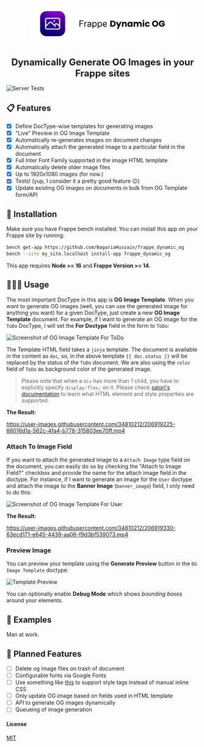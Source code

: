 <p align="center">
  <a href="https://github.com/NagariaHussain/frappe_dynamic_og">
    <img src="./.github/images/fdog_logo.png" width="380" />
  </a>
</p>
<h1 style="font-size: 24px" align="center">Dynamically Generate OG Images in your Frappe sites</h1>

![Server Tests](https://github.com/NagariaHussain/frappe_dynamic_og/actions/workflows/ci.yml/badge.svg)

## 📋 Features

- [x] Define DocType-wise templates for generating images
- [x] "Live" Preview in OG Image Template
- [x] Automatically re-generates images on document changes
- [x] Automatically attach the generated image to a particular field in the document
- [x] Full Inter Font Family supported in the image HTML template
- [x] Automatically delete older image files
- [x] Up to 1920x1080 images (for now.)
- [x] Tests! (yup, I consider it a pretty good feature 😉)
- [x] Update existing OG images on documents in bulk from OG Template form/API

## 📀 Installation

Make sure you have Frappe bench installed. You can install this app on your Frappe site by running:

```bash
bench get-app https://github.com/NagariaHussain/frappe_dynamic_og
bench --site my_site.localhost install-app frappe_dynamic_og
```

This app requires **Node >= 16** and **Frappe Version >= 14**.

## 👩🏼‍💻 Usage

The most important DocType in this app is **OG Image Template**. When you want to generate OG images (well, you can use the generated image for anything you want) for a given DocType, just create a new **OG Image Template** document. For example, if I want to generate an OG image for the `ToDo` DocType, I will set the **For Doctype** field in the form to `ToDo`:

![Screenshot of OG Image Template For ToDo](https://frappecloud.com/files/sample_todo_og_image_template_form_view.png)

The Template HTML field takes a `jinja` template. The document is available in the content as `doc`, so, in the above template `{{ doc.status }}` will be replaced by the status of the `ToDo` document. We are also using the `color` field of `ToDo` as background color of the generated image.

> Please note that when a `div` has more than 1 child, you have to explicitly specify `display:flex;` on it. Please check [satori's documentation](https://github.com/vercel/satori) to learn what HTML element and style properties are supported.

**The Result:**

https://user-images.githubusercontent.com/34810212/206919225-66016d1a-562c-4fa4-b778-315803ee70ff.mp4

### Attach To Image Field

If you want to attach the generated image to a `Attach Image` type field on the document, you can easily do so by checking the "Attach to Image Field?" checkbox and provide the name for the attach image field in the doctype. For instance, if I want to generate an image for the `User` doctype and attach the image to the **Banner Image** (`banner_image`) field, I only need to do this:

![Screenshot of OG Image Template For User](https://frappecloud.com/files/sample_user_og_image_template_form_view.png)

**The Result:**

https://user-images.githubusercontent.com/34810212/206919330-63ecd171-e645-4439-aa06-f9d3bf539073.mp4

### Preview Image

You can preview your template using the **Generate Preview** button in the `OG Image Template` doctype:

![Template Preview](https://user-images.githubusercontent.com/34810212/207047971-6df567f9-eb2d-4e30-babb-adab4fed994b.png)

You can optionally enable **Debug Mode** which shows *bounding boxes* around your elements.

## 🌄 Examples

Man at work.

## 📍 Planned Features 

- [ ] Delete og image files on trash of document
- [ ] Configurable fonts via Google Fonts
- [ ] Use something like [this](https://github.com/jonkemp/inline-css) to support style tags instead of manual inline CSS
- [ ] Only update OG image based on fields used in HTML template
- [ ] API to generate OG images dynamically
- [ ] Queueing of image generation

#### License

[MIT](./LICENSE.txt)